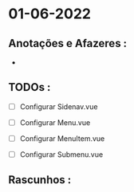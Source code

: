 # 01-06-2022



## Anotações e Afazeres :
- 


## TODOs :
- [ ] Configurar Sidenav.vue
- [ ] Configurar Menu.vue
- [ ] Configurar MenuItem.vue
- [ ] Configurar Submenu.vue



## Rascunhos :